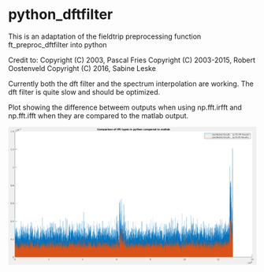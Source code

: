# python_dftfilter
This is an adaptation of the fieldtrip preprocessing function ft_preproc_dftfilter into python

Credit to:
Copyright (C) 2003, Pascal Fries
Copyright (C) 2003-2015, Robert Oostenveld
Copyright (C) 2016, Sabine Leske

Currently both the dft filter and the spectrum interpolation are working.
The dft filter is quite slow and should be optimized.

Plot showing the difference betweem outputs when using np.fft.irfft and np.fft.ifft when they are compared
to the matlab output.

![plot compare](https://github.com/Lubell/python_dftfilter/blob/master/comparisonofIFFT.png)
